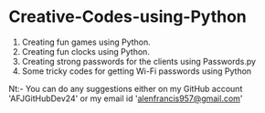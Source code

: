 # Creative-Codes-using-Python
1. Creating fun games using Python.
2. Creating fun clocks using Python.
3. Creating strong passwords for the clients using Passwords.py
4. Some tricky codes for getting Wi-Fi passwords using Python

Nt:- You can do any suggestions either on my GitHub account 'AFJGitHubDev24' or my email id 'alenfrancis957@gmail.com'
